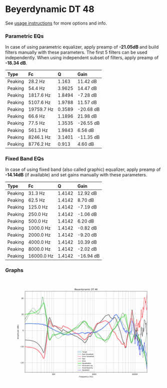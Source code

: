 # Beyerdynamic DT 48
See [usage instructions](https://github.com/jaakkopasanen/AutoEq#usage) for more options and info.

### Parametric EQs
In case of using parametric equalizer, apply preamp of **-21.05dB** and build filters manually
with these parameters. The first 5 filters can be used independently.
When using independent subset of filters, apply preamp of **-18.34 dB**.

| Type    | Fc         |      Q | Gain      |
|:--------|:-----------|:-------|:----------|
| Peaking | 28.2 Hz    | 1.163  | 11.42 dB  |
| Peaking | 54.4 Hz    | 3.9625 | 14.47 dB  |
| Peaking | 1817.6 Hz  | 1.8494 | -7.28 dB  |
| Peaking | 5107.6 Hz  | 1.9788 | 11.57 dB  |
| Peaking | 19759.7 Hz | 0.3589 | -20.68 dB |
| Peaking | 66.6 Hz    | 1.1896 | 21.98 dB  |
| Peaking | 77.5 Hz    | 1.3535 | -26.55 dB |
| Peaking | 561.3 Hz   | 1.9843 | 6.56 dB   |
| Peaking | 8246.1 Hz  | 3.1401 | -11.35 dB |
| Peaking | 8776.2 Hz  | 0.913  | 4.60 dB   |

### Fixed Band EQs
In case of using fixed band (also called graphic) equalizer, apply preamp of **-14.14dB**
(if available) and set gains manually with these parameters.

| Type    | Fc         |      Q | Gain      |
|:--------|:-----------|:-------|:----------|
| Peaking | 31.3 Hz    | 1.4142 | 12.92 dB  |
| Peaking | 62.5 Hz    | 1.4142 | 8.70 dB   |
| Peaking | 125.0 Hz   | 1.4142 | -7.19 dB  |
| Peaking | 250.0 Hz   | 1.4142 | -1.06 dB  |
| Peaking | 500.0 Hz   | 1.4142 | 6.20 dB   |
| Peaking | 1000.0 Hz  | 1.4142 | -0.82 dB  |
| Peaking | 2000.0 Hz  | 1.4142 | -9.20 dB  |
| Peaking | 4000.0 Hz  | 1.4142 | 10.39 dB  |
| Peaking | 8000.0 Hz  | 1.4142 | -2.02 dB  |
| Peaking | 16000.0 Hz | 1.4142 | -16.94 dB |

### Graphs
![](./Beyerdynamic%20DT%2048.png)